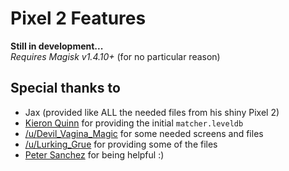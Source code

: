 # Pixel 2 Features

**Still in development...**  
*Requires Magisk v1.4.10+* (for no particular reason)

## Special thanks to
- Jax (provided like ALL the needed files from his shiny Pixel 2)
- [Kieron Quinn](https://twitter.com/Quinny898) for providing the initial `matcher.leveldb`
- [/u/Devil_Vagina_Magic](https://www.reddit.com/user/Devil_Vagina_Magic) for some needed screens and files
- [/u/Lurking_Grue](https://www.reddit.com/user/Lurking_Grue) for providing some of the files
- [Peter Sanchez](https://twitter.com/PeterSanchez) for being helpful :)